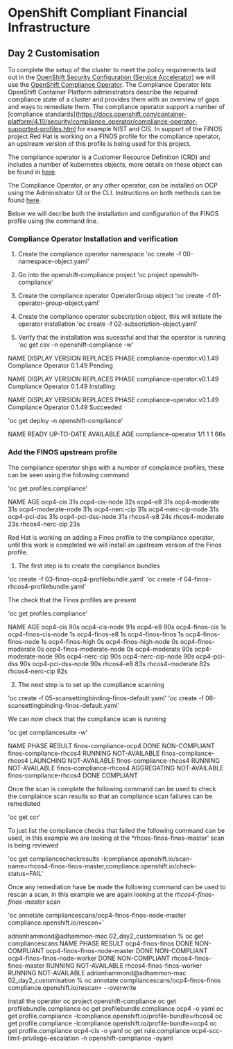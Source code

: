 # OpenShift Compliant Financial Infrastructure

## Day 2 Customisation 

To complete the setup of the cluster to meet the policy requirements laid out in the [OpenShift Security Configuration (Service Accelerator)](accelerators/kubernetes/ocp/sat_rh_ocp.adoc) we will use the [OpenShift Compliance Operator](https://docs.openshift.com/container-platform/4.10/security/compliance_operator/compliance-operator-release-notes.html). The Compliance Operator lets OpenShift Container Platform administrators describe the required compliance state of a cluster and provides them with an overview of gaps and ways to remediate them. The compliance operator support a number of [compliance standards](https://docs.openshift.com/container-platform/4.10/security/compliance_operator/compliance-operator-supported-profiles.html for example NIST and CIS. In support of the FINOS project Red Hat is working on a FINOS profile for the compliance operator, an upstream version of this profile is being used for this project. 

The compliance operator is a Customer Resource Definition (CRD) and includes a number of kubernetes objects, more details on these object can be found in [here](https://github.com/openshift/compliance-operator/blob/master/doc/crds.md). 

The Compliance Operator, or any other operator, can be installed on OCP using the Administrator UI or the CLI. Instructions on both methods can be found [here](https://docs.openshift.com/container-platform/4.10/security/compliance_operator/compliance-operator-installation.html). 

Below we will decribe both the installation and configuration of the FINOS profile using the command line. 

### Compliance Operator Installation and verification

1. Create the compliance operator namespace
'oc create -f 00-namespace-object.yaml'

2. Go into the openshift-compliance project
'oc project openshift-compliance'

2. Create the compliance operator OperatorGroup object
'oc create -f 01-operator-group-object.yaml'

3. Create the compliance operator subscription object, this will initiate the operator installation 
'oc create -f 02-subscription-object.yaml'

4. Verify that the installation was sucessful and that the operator is running
'oc get csv -n openshift-compliance -w'

NAME                          DISPLAY               VERSION   REPLACES   PHASE
compliance-operator.v0.1.49   Compliance Operator   0.1.49               Pending

NAME                          DISPLAY               VERSION   REPLACES   PHASE
compliance-operator.v0.1.49   Compliance Operator   0.1.49               Installing

NAME                          DISPLAY               VERSION   REPLACES   PHASE
compliance-operator.v0.1.49   Compliance Operator   0.1.49               Succeeded

'oc get deploy -n openshift-compliance'

NAME                  READY   UP-TO-DATE   AVAILABLE   AGE
compliance-operator   1/1     1            1           66s

### Add the FINOS upstream profile

The compliance operator ships with a number of complaince profiles, these can be seen using the following command

'oc get profiles.compliance'

NAME                 AGE
ocp4-cis             31s
ocp4-cis-node        32s
ocp4-e8              31s
ocp4-moderate        31s
ocp4-moderate-node   31s
ocp4-nerc-cip        31s
ocp4-nerc-cip-node   31s
ocp4-pci-dss         31s
ocp4-pci-dss-node    31s
rhcos4-e8            24s
rhcos4-moderate      23s
rhcos4-nerc-cip      23s

Red Hat is working on adding a Finos profile to the compliance operator, until this work is completed we will install an upstream version of the Finos profile. 

1. The first step is to create the compliance bundles

'oc create -f 03-finos-ocp4-profilebundle.yaml'
'oc create -f 04-finos-rhcos4-profilebundle.yaml'

The check that the Finos profiles are present

'oc get profiles.compliance'

NAME                       AGE
ocp4-cis                   90s
ocp4-cis-node              91s
ocp4-e8                    90s
ocp4-finos-cis             1s
ocp4-finos-cis-node        1s
ocp4-finos-e8              1s
ocp4-finos-finos           1s
ocp4-finos-finos-node      1s
ocp4-finos-high            0s
ocp4-finos-high-node       0s
ocp4-finos-moderate        0s
ocp4-finos-moderate-node   0s
ocp4-moderate              90s
ocp4-moderate-node         90s
ocp4-nerc-cip              90s
ocp4-nerc-cip-node         90s
ocp4-pci-dss               90s
ocp4-pci-dss-node          90s
rhcos4-e8                  83s
rhcos4-moderate            82s
rhcos4-nerc-cip            82s



2. The next step is to set up the compliance scanning

'oc create -f 05-scansettingbinding-finos-default.yaml'
'oc create -f 06-scansettingbinding-finos-default.yaml'

We can now check that the compliance scan is running 

'oc get compliancesuite -w'

NAME                      PHASE     RESULT
finos-compliance-ocp4     DONE      NON-COMPLIANT
finos-compliance-rhcos4   RUNNING   NOT-AVAILABLE
finos-compliance-rhcos4   LAUNCHING   NOT-AVAILABLE
finos-compliance-rhcos4   RUNNING     NOT-AVAILABLE
finos-compliance-rhcos4   AGGREGATING   NOT-AVAILABLE
finos-compliance-rhcos4   DONE          COMPLIANT

Once the scan is complete the following command can be used to check the complaince scan results so that an compliance scan failures can be remediated

'oc get ccr'

To just list the compliance checks that failed the following command can be used, in this example we are looking at the *rhcos-finos-finos-master' scan is being reviewed

'oc get compliancecheckresults -lcompliance.openshift.io/scan-name=rhcos4-finos-finos-master,compliance.openshift.io/check-status=FAIL'

Once any remediation have be made the following command can be used to rescan a scan, in this example we are again looking at the *rhcos4-finos-finos-master* scan

'oc annotate compliancescans/ocp4-finos-finos-node-master compliance.openshift.io/rescan='




adrianhammond@adhammon-mac 02_day2_customisation % oc get compliancescans
NAME                           PHASE     RESULT
ocp4-finos-finos               DONE      NON-COMPLIANT
ocp4-finos-finos-node-master   DONE      NON-COMPLIANT
ocp4-finos-finos-node-worker   DONE      NON-COMPLIANT
rhcos4-finos-finos-master      RUNNING   NOT-AVAILABLE
rhcos4-finos-finos-worker      RUNNING   NOT-AVAILABLE
adrianhammond@adhammon-mac 02_day2_customisation % oc annotate compliancescans/ocp4-finos-finos compliance.openshift.io/rescan= --overwrite
















install the operator
oc project openshift-compliance
oc get profilebundle.compliance
oc get profilebundle.compliance ocp4 -o yaml
oc get profile.compliance -lcompliance.openshift.io/profile-bundle=rhcos4
oc get profile.compliance -lcompliance.openshift.io/profile-bundle=ocp4
oc get profile.compliance ocp4-cis -o yaml
oc get rule.compliance ocp4-scc-limit-privilege-escalation -n openshift-compliance -oyaml


